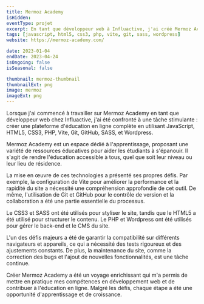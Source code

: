 ```yaml
---
title: Mermoz Academy
isHidden:
eventType: projet
excerpt: En tant que développeur web à Influactive, j'ai créé Mermoz Academy, une plateforme d'éducation en ligne, en utilisant des technologies comme JavaScript, HTML5, CSS3 et PHP. Cela a nécessité une maîtrise de divers outils, dont Vite, Git, GitHub, SASS, et Wordpress. Chaque défi a été l'occasion d'apprendre et de grandir.
tags: [javascript, html5, css3, php, vite, git, sass, wordpress]
website: https://mermoz-academy.com/

date: 2023-01-04
endDate: 2023-04-24
isOngoing: false
isSeasonal: false

thumbnail: mermoz-thumbnail
thumbnailExt: png
image: mermoz
imageExt: png
---
```


Lorsque j'ai commencé à travailler sur Mermoz Academy en tant que développeur web chez Influactive, j'ai été confronté à
une tâche stimulante : créer une plateforme d'éducation en ligne complète en utilisant JavaScript, HTML5, CSS3, PHP,
Vite, Git, GitHub, SASS, et Wordpress.

Mermoz Academy est un espace dédié à l'apprentissage, proposant une variété de ressources éducatives pour aider les
étudiants à s'épanouir. Il s'agit de rendre l'éducation accessible à tous, quel que soit leur niveau ou leur lieu de
résidence.

La mise en œuvre de ces technologies a présenté ses propres défis. Par exemple, la configuration de Vite pour améliorer
la performance et la rapidité du site a nécessité une compréhension approfondie de cet outil. De même, l'utilisation de
Git et GitHub pour le contrôle de version et la collaboration a été une partie essentielle du processus.

Le CSS3 et SASS ont été utilisés pour styliser le site, tandis que le HTML5 a été utilisé pour structurer le contenu. Le
PHP et Wordpress ont été utilisés pour gérer le back-end et le CMS du site.

L'un des défis majeurs a été de garantir la compatibilité sur différents navigateurs et appareils, ce qui a nécessité
des tests rigoureux et des ajustements constants. De plus, la maintenance du site, comme la correction des bugs et
l'ajout de nouvelles fonctionnalités, est une tâche continue.

Créer Mermoz Academy a été un voyage enrichissant qui m'a permis de mettre en pratique mes compétences en développement
web et de contribuer à l'éducation en ligne. Malgré les défis, chaque étape a été une opportunité d'apprentissage et de
croissance.
